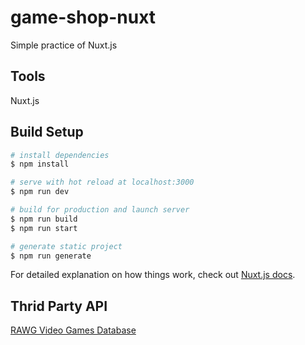 # game-shop-nuxt

Simple practice of Nuxt.js

## Tools

Nuxt.js

## Build Setup

```bash
# install dependencies
$ npm install

# serve with hot reload at localhost:3000
$ npm run dev

# build for production and launch server
$ npm run build
$ npm run start

# generate static project
$ npm run generate
```

For detailed explanation on how things work, check out [Nuxt.js docs](https://nuxtjs.org).

## Thrid Party API

[RAWG Video Games Database](https://rapidapi.com/accujazz/api/rawg-video-games-database/endpoints)
